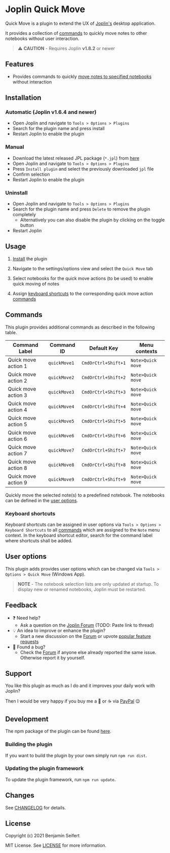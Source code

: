 # Joplin Quick Move

Quick Move is a plugin to extend the UX of [Joplin's](https://joplinapp.org/) desktop application.

It provides a collection of [commands](#commands) to quickly move notes to other notebooks without user interaction.

> :warning: **CAUTION** - Requires Joplin **v1.8.2** or newer

## Features

- Provides commands to quickly [move notes to specified notebooks](#usage) without interaction

## Installation

### Automatic (Joplin v1.6.4 and newer)

- Open Joplin and navigate to `Tools > Options > Plugins`
- Search for the plugin name and press install
- Restart Joplin to enable the plugin

### Manual

- Download the latest released JPL package (`*.jpl`) from [here](https://github.com/benji300/joplin-quick-move/releases)
- Open Joplin and navigate to `Tools > Options > Plugins`
- Press `Install plugin` and select the previously downloaded `jpl` file
- Confirm selection
- Restart Joplin to enable the plugin

### Uninstall

- Open Joplin and navigate to `Tools > Options > Plugins`
- Search for the plugin name and press `Delete` to remove the plugin completely
  - Alternatively you can also disable the plugin by clicking on the toggle button
- Restart Joplin

## Usage

1. [Install](#installation) the plugin

1. Navigate to the settings/options view and select the `Quick Move` tab

1. Select notebooks for the quick move actions (to be used) to enable quick moving of notes

1. Assign [keyboard shortcuts](#keyboard-shortcuts) to the corresponding quick move action [commands](#commands)

## Commands

This plugin provides additional commands as described in the following table.

| Command Label       | Command ID   | Default Key         | Menu contexts     |
| ------------------- | ------------ | ------------------- | ----------------- |
| Quick move action 1 | `quickMove1` | `CmdOrCtrl+Shift+1` | `Note>Quick move` |
| Quick move action 2 | `quickMove2` | `CmdOrCtrl+Shift+2` | `Note>Quick move` |
| Quick move action 3 | `quickMove3` | `CmdOrCtrl+Shift+3` | `Note>Quick move` |
| Quick move action 4 | `quickMove4` | `CmdOrCtrl+Shift+4` | `Note>Quick move` |
| Quick move action 5 | `quickMove5` | `CmdOrCtrl+Shift+5` | `Note>Quick move` |
| Quick move action 6 | `quickMove6` | `CmdOrCtrl+Shift+6` | `Note>Quick move` |
| Quick move action 7 | `quickMove7` | `CmdOrCtrl+Shift+7` | `Note>Quick move` |
| Quick move action 8 | `quickMove8` | `CmdOrCtrl+Shift+8` | `Note>Quick move` |
| Quick move action 9 | `quickMove9` | `CmdOrCtrl+Shift+9` | `Note>Quick move` |

Quickly move the selected note(s) to a predefined notebook. The notebooks can be defined in the [user options](#user-options).

### Keyboard shortcuts

Keyboard shortcuts can be assigned in user options via `Tools > Options > Keyboard Shortcuts` to all [commands](#commands) which are assigned to the `Note` menu context.
In the keyboard shortcut editor, search for the command label where shortcuts shall be added.

## User options

This plugin adds provides user options which can be changed via `Tools > Options > Quick Move` (Windows App).

> **NOTE** - The notebook selection lists are only updated at startup. To display new or renamed notebooks, Joplin must be restarted.

## Feedback

- :question: Need help?
  - Ask a question on the [Joplin Forum](https://discourse.joplinapp.org/c/plugins/18) (TODO: Paste link to thread)
- :bulb: An idea to improve or enhance the plugin?
  - Start a new discussion on the [Forum](https://discourse.joplinapp.org/c/plugins/18) or upvote [popular feature requests](https://github.com/benji300/joplin-commands/issues?q=is%3Aissue+is%3Aopen+label%3Aenhancement+sort%3Areactions-%2B1-desc+)
- :bug: Found a bug?
  - Check the [Forum](https://discourse.joplinapp.org/c/plugins/18) if anyone else already reported the same issue. Otherwise report it by yourself.

## Support

You like this plugin as much as I do and it improves your daily work with Joplin?

Then I would be very happy if you buy me a :beer: or :coffee: via [PayPal](https://www.paypal.com/donate?hosted_button_id=6FHDGK3PTNU22) :wink:

## Development

The npm package of the plugin can be found [here](https://www.npmjs.com/package/joplin-plugin-quick-move).

### Building the plugin

If you want to build the plugin by your own simply run `npm run dist`.

### Updating the plugin framework

To update the plugin framework, run `npm run update`.

## Changes

See [CHANGELOG](./CHANGELOG.md) for details.

## License

Copyright (c) 2021 Benjamin Seifert

MIT License. See [LICENSE](./LICENSE) for more information.
